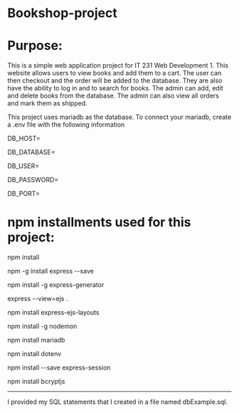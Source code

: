 # Bookshop-project

# Purpose:

This is a simple web application project for IT 231 Web Development 1. This website allows users to view books and add them to a cart. The user can then checkout and the order will be added to the database. They are also have the ability to log in and to search for books. The admin can add, edit and delete books from the database. The admin can also view all orders and mark them as shipped. 


This project uses mariadb as the database. To connect your mariadb, create a .env file with the following information

DB_HOST=

DB_DATABASE=

DB_USER=

DB_PASSWORD=

DB_PORT=       

# npm installments used for this project:

npm install

npm -g install express --save

npm install -g express-generator

express --view=ejs .

npm install express-ejs-layouts

npm install -g nodemon

npm install mariadb

npm install dotenv

npm install --save express-session

npm install bcryptjs



----------------------------------------------------------------------
I provided my SQL statements that I created in a file named dbExample.sql.
